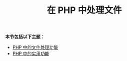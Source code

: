 ﻿---
title: 在 PHP 中处理文件
type: docs
weight: 20
url: /zh/java/working-with-files-in-php/
---
**本节包括以下主题：**

- [PHP 中的文件处理功能](/cells/zh/java/file-handling-features-in-php/)
- [PHP 中的实用功能](/cells/zh/java/utility-features-in-php/)
